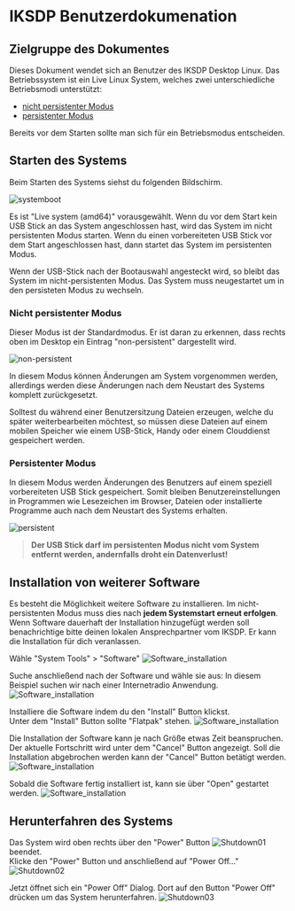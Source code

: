 # IKSDP Benutzerdokumenation


## Zielgruppe des Dokumentes

Dieses Dokument wendet sich an Benutzer des IKSDP Desktop Linux. Das Betriebssystem ist ein Live Linux System, welches zwei unterschiedliche Betriebsmodi unterstützt:
- [nicht persistenter Modus](#nicht-persistenter-modus)
- [persistenter Modus](#persistenter-modus)

Bereits vor dem Starten sollte man sich für ein Betriebsmodus entscheiden.

## Starten des Systems

Beim Starten des Systems siehst du folgenden Bildschirm. 

![systemboot](../shared/images/systemboot.png)

Es ist "Live system (amd64)" vorausgewählt. Wenn du vor dem Start kein USB Stick an das System angeschlossen hast, wird das System im nicht persistenten Modus starten. Wenn du einen vorbereiteten USB Stick vor dem Start angeschlossen hast, dann startet das System im persistenten Modus.

Wenn der USB-Stick nach der Bootauswahl angesteckt wird, so bleibt das System im nicht-persistenten Modus. Das System muss neugestartet um in den persisteten Modus zu wechseln.

### Nicht persistenter Modus

Dieser Modus ist der Standardmodus. Er ist daran zu erkennen, dass rechts oben im Desktop ein Eintrag "non-persistent" dargestellt wird. 

![non-persistent](../shared/images/non-persistent.png)

In diesem Modus können Änderungen am System vorgenommen werden, allerdings werden diese Änderungen nach dem Neustart des Systems komplett zurückgesetzt.

Solltest du während einer Benutzersitzung Dateien erzeugen, welche du später weiterbearbeiten möchtest, so müssen diese Dateien auf einem mobilen Speicher wie einem USB-Stick, Handy oder einem Clouddienst gespeichert werden.

### Persistenter Modus 

In diesem Modus werden Änderungen des Benutzers auf einem speziell vorbereiteten USB Stick gespeichert. Somit bleiben Benutzereinstellungen in Programmen wie Lesezeichen im Browser, Dateien oder installierte Programme auch nach dem Neustart des Systems erhalten.

![persistent](../shared/images/persistent.png)

>**Der USB Stick darf im persistenten Modus nicht vom System entfernt werden, andernfalls droht ein Datenverlust!**

## Installation von weiterer Software

Es besteht die Möglichkeit weitere Software zu installieren. Im nicht-persistenten Modus muss dies nach **jedem Systemstart erneut erfolgen**. Wenn Software dauerhaft der Installation hinzugefügt werden soll benachrichtige bitte deinen lokalen Ansprechpartner vom IKSDP. Er kann die Installation für dich veranlassen.

Wähle "System Tools" > "Software"
![Software_installation](../shared/images/install_software01.png)

Suche anschließend nach der Software und wähle sie aus: In diesem Beispiel suchen wir nach einer Internetradio Anwendung.
![Software_installation](../shared/images/install_software02.png)

Installiere die Software indem du den "Install" Button klickst.<br>
Unter dem "Install" Button sollte "Flatpak" stehen.
![Software_installation](../shared/images/install_software03.png)

Die Installation der Software kann je nach Größe etwas Zeit beanspruchen. Der aktuelle Fortschritt wird unter dem "Cancel" Button angezeigt. Soll die Installation abgebrochen werden kann der "Cancel" Button betätigt werden.<br>
![Software_installation](../shared/images/install_software04.png)

Sobald die Software fertig installiert ist, kann sie über "Open" gestartet werden. 
![Software_installation](../shared/images/install_software05.png)

## Herunterfahren des Systems

Das System wird oben rechts über den "Power" Button ![Shutdown01](../shared/images/shutdown_power_symbol.png) beendet.<br>Klicke den "Power" Button und anschließend auf "Power Off..."<br> 
![Shutdown02](../shared/images/shutdown_power_menu.png)

Jetzt öffnet sich ein "Power Off" Dialog. Dort auf den Button "Power Off" drücken um das System herunterfahren.
![Shutdown03](../shared/images/shutdown_dialog.png)

